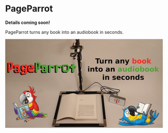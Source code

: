 # PageParrot

**Details coming soon!**

PageParrot turns any book into an audiobook in seconds.

![](https://raw.githubusercontent.com/nickbild/audiobook/refs/heads/main/media/logo_sm.jpg)
